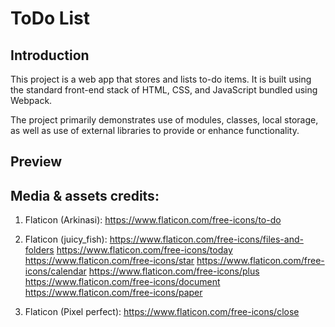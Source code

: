 # ToDo List
## Introduction

This project is a web app that stores and lists to-do items. It is built using the standard front-end stack of HTML, CSS, and JavaScript bundled using Webpack.

The project primarily demonstrates use of modules, classes, local storage, as well as use of external libraries to provide or enhance functionality.

## Preview

<!-- [![To Do List](./demo.png)](https://yuliana-r.github.io/todo-list/) -->

## Media & assets credits:

1. Flaticon (Arkinasi): https://www.flaticon.com/free-icons/to-do

2. Flaticon (juicy_fish): https://www.flaticon.com/free-icons/files-and-folders https://www.flaticon.com/free-icons/today https://www.flaticon.com/free-icons/star https://www.flaticon.com/free-icons/calendar https://www.flaticon.com/free-icons/plus https://www.flaticon.com/free-icons/document https://www.flaticon.com/free-icons/paper

3. Flaticon (Pixel perfect): https://www.flaticon.com/free-icons/close

